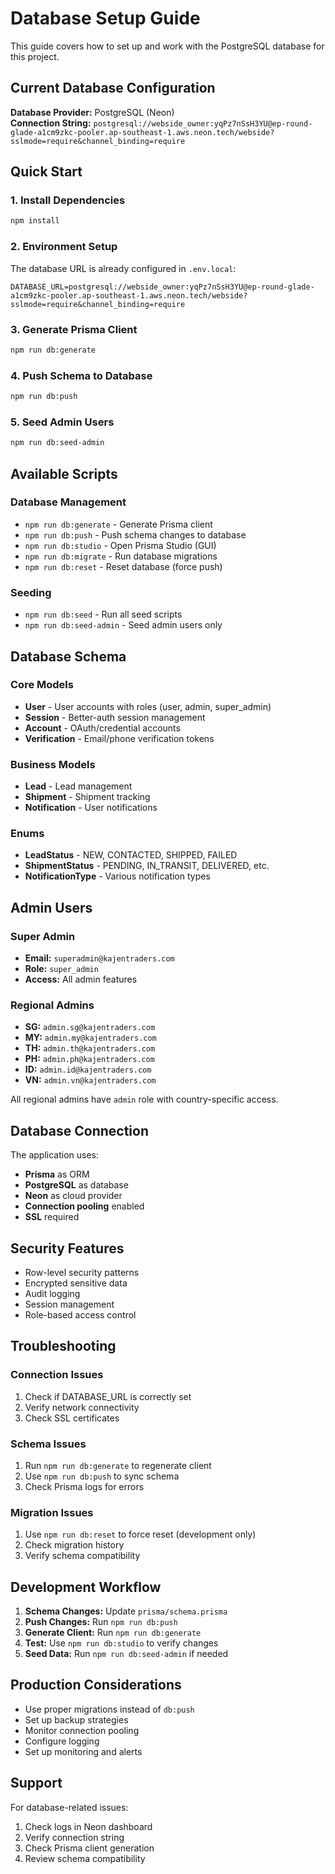 # Database Setup Guide

This guide covers how to set up and work with the PostgreSQL database for this project.

## Current Database Configuration

**Database Provider:** PostgreSQL (Neon)  
**Connection String:** `postgresql://webside_owner:yqPz7nSsH3YU@ep-round-glade-a1cm9zkc-pooler.ap-southeast-1.aws.neon.tech/webside?sslmode=require&channel_binding=require`

## Quick Start

### 1. Install Dependencies
```bash
npm install
```

### 2. Environment Setup
The database URL is already configured in `.env.local`:
```env
DATABASE_URL=postgresql://webside_owner:yqPz7nSsH3YU@ep-round-glade-a1cm9zkc-pooler.ap-southeast-1.aws.neon.tech/webside?sslmode=require&channel_binding=require
```

### 3. Generate Prisma Client
```bash
npm run db:generate
```

### 4. Push Schema to Database
```bash
npm run db:push
```

### 5. Seed Admin Users
```bash
npm run db:seed-admin
```

## Available Scripts

### Database Management
- `npm run db:generate` - Generate Prisma client
- `npm run db:push` - Push schema changes to database
- `npm run db:studio` - Open Prisma Studio (GUI)
- `npm run db:migrate` - Run database migrations
- `npm run db:reset` - Reset database (force push)

### Seeding
- `npm run db:seed` - Run all seed scripts
- `npm run db:seed-admin` - Seed admin users only

## Database Schema

### Core Models
- **User** - User accounts with roles (user, admin, super_admin)
- **Session** - Better-auth session management
- **Account** - OAuth/credential accounts
- **Verification** - Email/phone verification tokens

### Business Models
- **Lead** - Lead management
- **Shipment** - Shipment tracking
- **Notification** - User notifications

### Enums
- **LeadStatus** - NEW, CONTACTED, SHIPPED, FAILED
- **ShipmentStatus** - PENDING, IN_TRANSIT, DELIVERED, etc.
- **NotificationType** - Various notification types

## Admin Users

### Super Admin
- **Email:** `superadmin@kajentraders.com`
- **Role:** `super_admin`
- **Access:** All admin features

### Regional Admins
- **SG:** `admin.sg@kajentraders.com`
- **MY:** `admin.my@kajentraders.com`
- **TH:** `admin.th@kajentraders.com`
- **PH:** `admin.ph@kajentraders.com`
- **ID:** `admin.id@kajentraders.com`
- **VN:** `admin.vn@kajentraders.com`

All regional admins have `admin` role with country-specific access.

## Database Connection

The application uses:
- **Prisma** as ORM
- **PostgreSQL** as database
- **Neon** as cloud provider
- **Connection pooling** enabled
- **SSL** required

## Security Features

- Row-level security patterns
- Encrypted sensitive data
- Audit logging
- Session management
- Role-based access control

## Troubleshooting

### Connection Issues
1. Check if DATABASE_URL is correctly set
2. Verify network connectivity
3. Check SSL certificates

### Schema Issues
1. Run `npm run db:generate` to regenerate client
2. Use `npm run db:push` to sync schema
3. Check Prisma logs for errors

### Migration Issues
1. Use `npm run db:reset` to force reset (development only)
2. Check migration history
3. Verify schema compatibility

## Development Workflow

1. **Schema Changes:** Update `prisma/schema.prisma`
2. **Push Changes:** Run `npm run db:push`
3. **Generate Client:** Run `npm run db:generate`
4. **Test:** Use `npm run db:studio` to verify changes
5. **Seed Data:** Run `npm run db:seed-admin` if needed

## Production Considerations

- Use proper migrations instead of `db:push`
- Set up backup strategies
- Monitor connection pooling
- Configure logging
- Set up monitoring and alerts

## Support

For database-related issues:
1. Check logs in Neon dashboard
2. Verify connection string
3. Check Prisma client generation
4. Review schema compatibility
